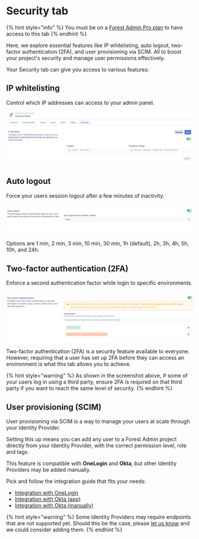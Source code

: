 # Security tab

{% hint style="info" %}
You must be on a [Forest Admin Pro plan](https://www.forestadmin.com/pricing/) to have access to this tab
{% endhint %}

Here, we explore essential features like IP whitelisting, auto logout, two-factor authentication (2FA), and user provisioning via SCIM. All to boost your project's security and manage user permissions effectively.

Your Security tab can give you access to various features:

## **IP whitelisting**

Control which IP addresses can access to your admin panel.

![](<../../../.gitbook/assets/image (609).png>)

## **Auto logout**

Force your users session logout after a few minutes of inactivity.

![](<../../../.gitbook/assets/image (274).png>)

Options are 1 min, 2 min, 3 min, 10 min, 30 min, 1h (default), 2h, 3h, 4h, 5h, 10h, and 24h.

## **Two-factor authentication (2FA)**

Enforce a second authentication factor while login to specific environments.

![](<../../../.gitbook/assets/image (184).png>)

Two-factor authentication (2FA) is a security feature available to everyone. However, requiring that a user has set up 2FA before they can access an environment is what this tab allows you to achieve.

{% hint style="warning" %}
As shown in the screenshot above, if some of your users log in using a third party, ensure 2FA is required on that third party if you want to reach the same level of security.
{% endhint %}

## User provisioning (SCIM)

User provisioning via SCIM is a way to manage your users at scale through your Identity Provider.

Setting this up means you can add any user to a Forest Admin project directly from your Identity Provider, with the correct permission level, role and tags.

This feature is compatible with **OneLogin** and **Okta**, but other Identity Providers may be added manually.

Pick and follow the integration guide that fits your needs:
- [Integration with OneLogin](scim-integration-with-onelogin.md)
- [Integration with Okta (app)](scim-integration-with-okta.md)
- [Integration with Okta (manually)](manual-scim-integration-with-okta.md)

{% hint style="warning" %}
Some Identity Providers may require endpoints that are not supported yet. Should this be the case, please [let us know](https://community.forestadmin.com) and we could consider adding them.
{% endhint %}
